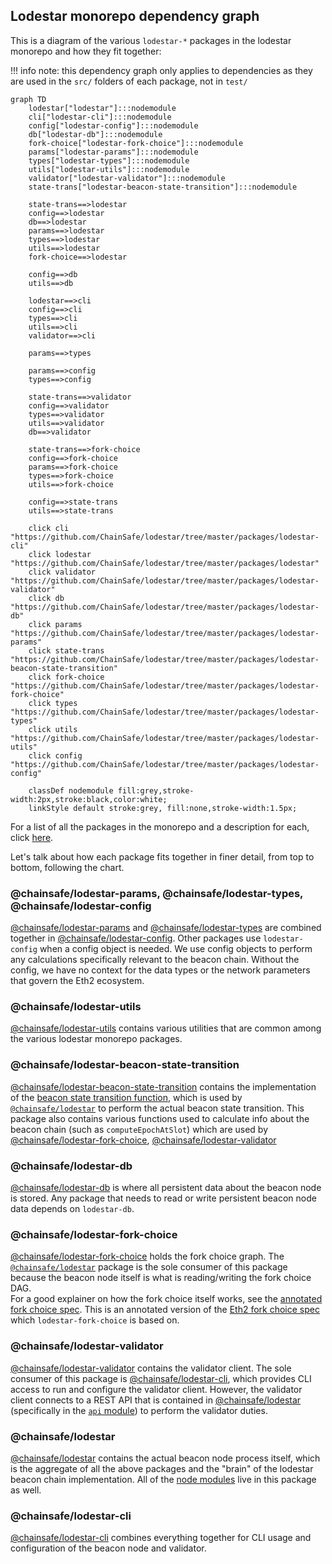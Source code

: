 ## Lodestar monorepo dependency graph

This is a diagram of the various `lodestar-*` packages in the lodestar monorepo and how they fit together:

!!! info
    note: this dependency graph only applies to dependencies as they are used in the `src/` folders of each package, not in `test/`

```mermaid
graph TD
    lodestar["lodestar"]:::nodemodule
    cli["lodestar-cli"]:::nodemodule
    config["lodestar-config"]:::nodemodule
    db["lodestar-db"]:::nodemodule
    fork-choice["lodestar-fork-choice"]:::nodemodule
    params["lodestar-params"]:::nodemodule
    types["lodestar-types"]:::nodemodule
    utils["lodestar-utils"]:::nodemodule
    validator["lodestar-validator"]:::nodemodule
    state-trans["lodestar-beacon-state-transition"]:::nodemodule
    
    state-trans==>lodestar
    config==>lodestar
    db==>lodestar
    params==>lodestar
    types==>lodestar
    utils==>lodestar
    fork-choice==>lodestar
    
    config==>db
    utils==>db
    
    lodestar==>cli
    config==>cli
    types==>cli
    utils==>cli
    validator==>cli
    
    params==>types
    
    params==>config
    types==>config
    
    state-trans==>validator
    config==>validator
    types==>validator
    utils==>validator
    db==>validator
    
    state-trans==>fork-choice
    config==>fork-choice
    params==>fork-choice
    types==>fork-choice
    utils==>fork-choice
    
    config==>state-trans
    utils==>state-trans
    
    click cli "https://github.com/ChainSafe/lodestar/tree/master/packages/lodestar-cli"
    click lodestar "https://github.com/ChainSafe/lodestar/tree/master/packages/lodestar"
    click validator "https://github.com/ChainSafe/lodestar/tree/master/packages/lodestar-validator"
    click db "https://github.com/ChainSafe/lodestar/tree/master/packages/lodestar-db"
    click params "https://github.com/ChainSafe/lodestar/tree/master/packages/lodestar-params"
    click state-trans "https://github.com/ChainSafe/lodestar/tree/master/packages/lodestar-beacon-state-transition"
    click fork-choice "https://github.com/ChainSafe/lodestar/tree/master/packages/lodestar-fork-choice"
    click types "https://github.com/ChainSafe/lodestar/tree/master/packages/lodestar-types"
    click utils "https://github.com/ChainSafe/lodestar/tree/master/packages/lodestar-utils"
    click config "https://github.com/ChainSafe/lodestar/tree/master/packages/lodestar-config"

    classDef nodemodule fill:grey,stroke-width:2px,stroke:black,color:white;
    linkStyle default stroke:grey, fill:none,stroke-width:1.5px;
```

For a list of all the packages in the monorepo and a description for each, click [here](https://github.com/ChainSafe/lodestar#packages).

Let's talk about how each package fits together in finer detail, from top to bottom, following the chart.

### @chainsafe/lodestar-params, @chainsafe/lodestar-types, @chainsafe/lodestar-config
[@chainsafe/lodestar-params](https://github.com/ChainSafe/lodestar/tree/master/packages/lodestar-params) and [@chainsafe/lodestar-types](https://github.com/ChainSafe/lodestar/tree/master/packages/lodestar-types) are combined together in [@chainsafe/lodestar-config](https://github.com/ChainSafe/lodestar/tree/master/packages/lodestar-config).
Other packages use `lodestar-config` when a config object is needed.  We use config objects to perform any calculations specifically relevant to the beacon chain.  Without the config, we have no context for the data types or the network parameters that govern the Eth2 ecosystem.

### @chainsafe/lodestar-utils
[@chainsafe/lodestar-utils](https://github.com/ChainSafe/lodestar/tree/master/packages/lodestar-utils) contains various utilities that are common among the various lodestar monorepo packages.

### @chainsafe/lodestar-beacon-state-transition
[@chainsafe/lodestar-beacon-state-transition](https://github.com/ChainSafe/lodestar/tree/master/packages/lodestar-beacon-state-transition) contains the implementation of the [beacon state transition function](https://github.com/ethereum/eth2.0-specs/blob/v0.10.0/specs/phase0/beacon-chain.md#beacon-chain-state-transition-function), which is used by [`@chainsafe/lodestar`](#chainsafelodestar) to perform the actual beacon state transition.  This package also contains various functions used to calculate info about the beacon chain (such as `computeEpochAtSlot`) which are used by [@chainsafe/lodestar-fork-choice](#chainsafelodestar-fork-choice), [@chainsafe/lodestar-validator](#chainsafelodestar-validator)

### @chainsafe/lodestar-db
[@chainsafe/lodestar-db](https://github.com/ChainSafe/lodestar/tree/master/packages/lodestar-db) is where all persistent data about the beacon node is stored.  Any package that needs to read or write persistent beacon node data depends on `lodestar-db`.

### @chainsafe/lodestar-fork-choice
[@chainsafe/lodestar-fork-choice](https://github.com/ChainSafe/lodestar/tree/master/packages/lodestar-fork-choice) holds the fork choice graph.  The [`@chainsafe/lodestar`](#chainsafelodestar) package is the sole consumer of this package because the beacon node itself is what is reading/writing the fork choice DAG.  
For a good explainer on how the fork choice itself works, see the [annotated fork choice spec]([@chainsafe/lodestar](https://github.com/ChainSafe/lodestar/tree/master/packages/lodestar)).  This is an annotated version of the [Eth2 fork choice spec](https://github.com/ethereum/eth2.0-specs/blob/v0.12.1/specs/phase0/fork-choice.md) which `lodestar-fork-choice` is based on.

### @chainsafe/lodestar-validator
[@chainsafe/lodestar-validator](https://github.com/ChainSafe/lodestar/tree/master/packages/lodestar-validator) contains the validator client.  The sole consumer of this package is [@chainsafe/lodestar-cli](#chainsafelodestarcli), which provides CLI access to run and configure the validator client.  However, the validator client connects to a REST API that is contained in [@chainsafe/lodestar](#chainsafelodestar) (specifically in the [`api` module](../architecture/#api)) to perform the validator duties.

### @chainsafe/lodestar
[@chainsafe/lodestar](https://github.com/ChainSafe/lodestar/tree/master/packages/lodestar) contains the actual beacon node process itself, which is the aggregate of all the above packages and the "brain" of the lodestar beacon chain implementation.  All of the [node modules](../architecture) live in this package as well.

### @chainsafe/lodestar-cli
[@chainsafe/lodestar-cli](https://github.com/ChainSafe/lodestar/tree/master/packages/lodestar-cli) combines everything together for CLI usage and configuration of the beacon node and validator.